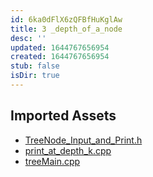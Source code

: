 ```yaml
---
id: 6ka0dFlX6zQFBfHuKglAw
title: 3 _depth_of_a_node
desc: ''
updated: 1644767656954
created: 1644767656954
stub: false
isDir: true
---
```

## Imported Assets
- [TreeNode_Input_and_Print.h](/assets/treenode_input_and_print-RST41GJA64We.h)
- [print_at_depth_k.cpp](/assets/print_at_depth_k-zx3PxjjrRLFB.cpp)
- [treeMain.cpp](/assets/treemain-YEm6valyeQxz.cpp)
